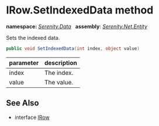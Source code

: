 # IRow.SetIndexedData method
**namespace:** *[Serenity.Data](../../README.md#serenity.data-namespace)*   **assembly**: *[Serenity.Net.Entity](../../README.md)*

Sets the indexed data.

```csharp
public void SetIndexedData(int index, object value)
```

| parameter | description |
| --- | --- |
| index | The index. |
| value | The value. |

## See Also

* interface [IRow](../IRow.md)